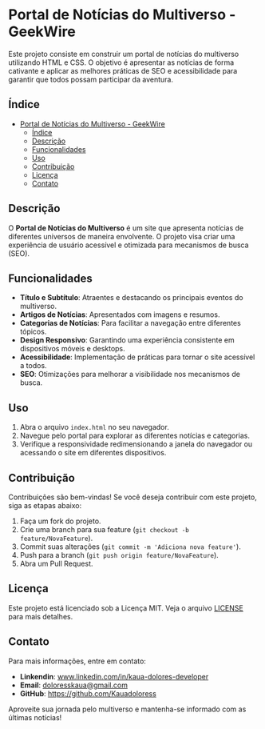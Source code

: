 # Portal de Notícias do Multiverso - GeekWire

Este projeto consiste em construir um portal de notícias do multiverso utilizando HTML e CSS. O objetivo é apresentar as notícias de forma cativante e aplicar as melhores práticas de SEO e acessibilidade para garantir que todos possam participar da aventura.

## Índice

- [Portal de Notícias do Multiverso - GeekWire](#portal-de-notícias-do-multiverso---geekwire)
  - [Índice](#índice)
  - [Descrição](#descrição)
  - [Funcionalidades](#funcionalidades)
  - [Uso](#uso)
  - [Contribuição](#contribuição)
  - [Licença](#licença)
  - [Contato](#contato)

## Descrição

O **Portal de Notícias do Multiverso** é um site que apresenta notícias de diferentes universos de maneira envolvente. O projeto visa criar uma experiência de usuário acessível e otimizada para mecanismos de busca (SEO).

## Funcionalidades

- **Título e Subtítulo**: Atraentes e destacando os principais eventos do multiverso.
- **Artigos de Notícias**: Apresentados com imagens e resumos.
- **Categorias de Notícias**: Para facilitar a navegação entre diferentes tópicos.
- **Design Responsivo**: Garantindo uma experiência consistente em dispositivos móveis e desktops.
- **Acessibilidade**: Implementação de práticas para tornar o site acessível a todos.
- **SEO**: Otimizações para melhorar a visibilidade nos mecanismos de busca.

## Uso

1. Abra o arquivo `index.html` no seu navegador.
2. Navegue pelo portal para explorar as diferentes notícias e categorias.
3. Verifique a responsividade redimensionando a janela do navegador ou acessando o site em diferentes dispositivos.

## Contribuição

Contribuições são bem-vindas! Se você deseja contribuir com este projeto, siga as etapas abaixo:

1. Faça um fork do projeto.
2. Crie uma branch para sua feature (`git checkout -b feature/NovaFeature`).
3. Commit suas alterações (`git commit -m 'Adiciona nova feature'`).
4. Push para a branch (`git push origin feature/NovaFeature`).
5. Abra um Pull Request.

## Licença

Este projeto está licenciado sob a Licença MIT. Veja o arquivo [LICENSE](LICENSE) para mais detalhes.

## Contato

Para mais informações, entre em contato:

- **Linkendin**: www.linkedin.com/in/kaua-dolores-developer
- **Email**: doloresskaua@gmail.com
- **GitHub**: https://github.com/Kauadoloress

Aproveite sua jornada pelo multiverso e mantenha-se informado com as últimas notícias!


